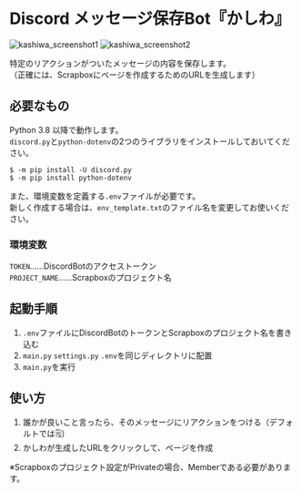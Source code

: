 # Discord メッセージ保存Bot『かしわ』

![kashiwa_screenshot1](https://github.com/ShunsukeYamamoto0425/discord_scrapbox_bot/assets/93860634/fe25eaca-bee9-4870-9445-03b91f729f5b)
![kashiwa_screenshot2](https://github.com/ShunsukeYamamoto0425/discord_scrapbox_bot/assets/93860634/f4d3395f-bf94-47db-b657-8178776a3911)

特定のリアクションがついたメッセージの内容を保存します。<br>
（正確には、Scrapboxにページを作成するためのURLを生成します）

## 必要なもの

Python 3.8 以降で動作します。<br>
`discord.py`と`python-dotenv`の2つのライブラリをインストールしておいてください。

    $ -m pip install -U discord.py
    $ -m pip install python-dotenv

また、環境変数を定義する`.env`ファイルが必要です。<br>
新しく作成する場合は、`env_template.txt`のファイル名を変更してお使いください。

### 環境変数

`TOKEN`……DiscordBotのアクセストークン<br>
`PROJECT_NAME`……Scrapboxのプロジェクト名

## 起動手順

1. `.env`ファイルにDiscordBotのトークンとScrapboxのプロジェクト名を書き込む<br>
1. `main.py` `settings.py` `.env`を同じディレクトリに配置<br>
1. `main.py`を実行

## 使い方

1. 誰かが良いこと言ったら、そのメッセージにリアクションをつける（デフォルトでは🗒️）<br>
1. かしわが生成したURLをクリックして、ページを作成

※Scrapboxのプロジェクト設定がPrivateの場合、Memberである必要があります。